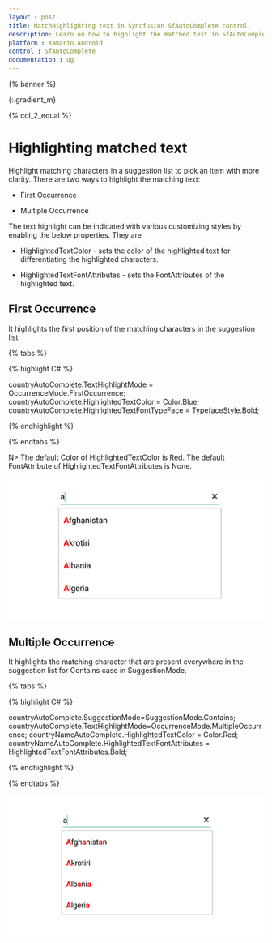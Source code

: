 ```yaml
---
layout : post
title: MatchHighlighting text in Syncfusion SfAutoComplete control.
description: Learn on how to highlight the matched text in SfAutoComplete for Xamarin.Android and also understood the highlight the matching characters in suggestion list
platform : Xamarin.Android
control : SfAutoComplete
documentation : ug
---
```


{% banner %}

{:.gradient_m}

{% col_2_equal %}

# Highlighting matched text

Highlight matching characters in a suggestion list to pick an item with more clarity. There are two ways to highlight the matching text:


* First Occurrence

* Multiple Occurrence

The text highlight can be indicated with various customizing styles by enabling the below properties. They are

* HighlightedTextColor -  sets the color of the highlighted text for differentiating the highlighted characters.

* HighlightedTextFontAttributes - sets the FontAttributes of the highlighted text.

## First Occurrence

It highlights the first position of the matching characters in the suggestion list.

{% tabs %}

{% highlight C# %}

countryAutoComplete.TextHighlightMode = OccurrenceMode.FirstOccurrence; 
countryAutoComplete.HighlightedTextColor = Color.Blue; 
countryAutoComplete.HighlightedTextFontTypeFace = TypefaceStyle.Bold; 
	 
{% endhighlight %}

{% endtabs %}

N> The default Color of HighlightedTextColor is Red.
   The default FontAttribute of HighlightedTextFontAttributes is None.
	
![First Occurrence AutoComplete Image](images/FirstOccurrence.png)

## Multiple Occurrence

It highlights the matching character that are present everywhere in the suggestion list for Contains case in SuggestionMode.

{% tabs %}

{% highlight C# %}

countryAutoComplete.SuggestionMode=SuggestionMode.Contains;
countryAutoComplete.TextHighlightMode=OccurrenceMode.MultipleOccurrence;
countryNameAutoComplete.HighlightedTextColor = Color.Red; 
countryNameAutoComplete.HighlightedTextFontAttributes = HighlightedTextFontAttributes.Bold;
	 
{% endhighlight %}

{% endtabs %}
	
![Multiple Occurrence AutoComplete Image](images/MultipleOccurrence.png)




